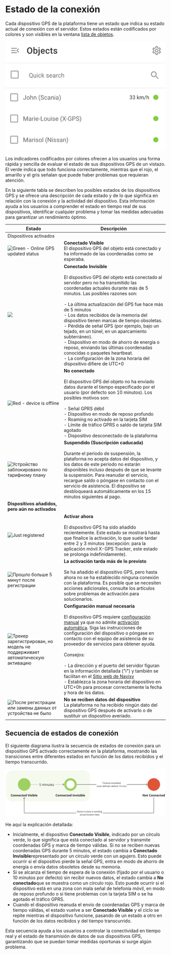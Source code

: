 # Estado de la conexión

Cada dispositivo GPS de la plataforma tiene un estado que indica su estado actual de conexión con el servidor. Estos estados están codificados por colores y son visibles en la ventana [lista de objetos](https://squaregps.atlassian.net/wiki/spaces/USERDOCS/pages/2732164204/Object+list#For-Objects-in-the-List).

![image-20240718-220155.png](attachments/image-20240718-220155.png)

Los indicadores codificados por colores ofrecen a los usuarios una forma rápida y sencilla de evaluar el estado de sus dispositivos GPS de un vistazo. El verde indica que todo funciona correctamente, mientras que el rojo, el amarillo y el gris señalan que puede haber problemas que requieran atención.

En la siguiente tabla se describen los posibles estados de los dispositivos GPS y se ofrece una descripción de cada estado y de lo que significa en relación con la conexión y la actividad del dispositivo. Esta información ayuda a los usuarios a comprender el estado en tiempo real de sus dispositivos, identificar cualquier problema y tomar las medidas adecuadas para garantizar un rendimiento óptimo.

| Estado | Descripción |
| --- | --- |
| Dispositivos activados |     |
| ![Green - Online GPS updated status](https://www.navixy.ru/wp-content/uploads/2024/03/nvidia_share_h9ts2ouywm.png) | **Conectado Visible**  <br>El dispositivo GPS del objeto está conectado y ha informado de las coordenadas como se esperaba. |
| ![](https://www.navixy.ru/wp-content/uploads/2024/03/nvidia_share_zsz8maxwwc.png) | **Conectado Invisible**<br><br>El dispositivo GPS del objeto está conectado al servidor pero no ha transmitido las coordenadas actuales durante más de 5 minutos. Las posibles razones son:<br><br>- La última actualización del GPS fue hace más de 5 minutos<br>- Los datos recibidos de la memoria del dispositivo tienen marcas de tiempo obsoletas.<br>- Pérdida de señal GPS (por ejemplo, bajo un tejado, en un túnel, en un aparcamiento subterráneo).<br>- Dispositivo en modo de ahorro de energía o reposo, enviando las últimas coordenadas conocidas o paquetes heartbeat.<br>- La configuración de la zona horaria del dispositivo difiere de UTC+0 |
| ![Red - device is offline](https://www.navixy.ru/wp-content/uploads/2024/03/nvidia_share_yprqhvoxgh.png) | **No conectado**<br><br>El dispositivo GPS del objeto no ha enviado datos durante el tiempo especificado por el usuario (por defecto son 10 minutos). Los posibles motivos son:<br><br>- Señal GPRS débil<br>- Dispositivo en modo de reposo profundo<br>- Roaming no activado en la tarjeta SIM<br>- Límite de tráfico GPRS o saldo de tarjeta SIM agotado<br>- Dispositivo desconectado de la plataforma |
| ![Устройство заблокировано по тарифному плану](https://www.navixy.ru/wp-content/uploads/2024/03/nvidia_share_ljrbv3tcjc.png) | **Suspendido (Suscripción caducada)**<br><br>Durante el periodo de suspensión, la plataforma no acepta datos del dispositivo, y los datos de este periodo no estarán disponibles incluso después de que se levante la suspensión. Para reanudar el servicio, recargue saldo o póngase en contacto con el servicio de asistencia. El dispositivo se desbloqueará automáticamente en los 15 minutos siguientes al pago. |
| **Dispositivos añadidos, pero aún no activados** |     |
| ![Just registered](https://www.navixy.ru/wp-content/uploads/2024/03/nvidia_share_1774ubrwaj.png) | **Activar ahora**<br><br>El dispositivo GPS ha sido añadido recientemente. Este estado se mostrará hasta que finalice la activación, lo que suele tardar entre 2 y 3 minutos (excepción: para la aplicación móvil X-GPS Tracker, este estado se prolonga indefinidamente). |
| ![Прошло больше 5 минут после регистрации](https://www.navixy.ru/wp-content/uploads/2024/03/nvidia_share_oqyqigef02.png) | **La activación tarda más de lo previsto**<br><br>Se ha añadido el dispositivo GPS, pero hasta ahora no se ha establecido ninguna conexión con la plataforma. Es posible que se necesiten acciones adicionales, consulte los artículos sobre problemas de activación para solucionarlos. |
| ![Трекер зарегистрирован, но модель не поддерживает автоматическую активацию](https://www.navixy.ru/wp-content/uploads/2024/03/nvidia_share_lttm5lqtou.png) | **Configuración manual necesaria**<br><br>El dispositivo GPS requiere [configuración manual](https://squaregps.atlassian.net/wiki/spaces/USERDOCSOLD/pages/2909016770/Manual+device+activation) ya que no admite [activación automática](../../inicio-rpido/activar-el-dispositivo-gps.md). Siga las instrucciones de configuración del dispositivo o póngase en contacto con el equipo de asistencia de su proveedor de servicios para obtener ayuda.<br><br>Consejos:<br><br>- La dirección y el puerto del servidor figuran en la información detallada ("i") y también se facilitan en el [Sitio web de Navixy](https://navixy.com/device)<br>- Establezca la zona horaria del dispositivo en UTC+0h para procesar correctamente la fecha y hora de los datos. |
| ![После регистрации или замены данных от устройства не было](https://www.navixy.ru/wp-content/uploads/2024/03/nvidia_share_nrhgybgicl.png) | **No se reciben datos del dispositivo**  <br>La plataforma no ha recibido ningún dato del dispositivo GPS después de activarlo o de sustituir un dispositivo averiado. |

## Secuencia de estados de conexión

El siguiente diagrama ilustra la secuencia de estados de conexión para un dispositivo GPS activado correctamente en la plataforma, mostrando las transiciones entre diferentes estados en función de los datos recibidos y el tiempo transcurrido.

![image-20240718-214738.png](attachments/image-20240718-214738.png)

He aquí la explicación detallada:

- Inicialmente, el dispositivo **Conectado Visible**, indicado por un círculo verde, lo que significa que está conectado al servidor y transmite coordenadas GPS y marca de tiempo válidas. Si no se reciben nuevas coordenadas GPS durante 5 minutos, el estado cambia a **Conectado Invisible**representado por un círculo verde con un agujero. Esto puede ocurrir si el dispositivo pierde la señal GPS, entra en modo de ahorro de energía o envía datos obsoletos desde su memoria.
- Si se alcanza el tiempo de espera de la conexión (fijado por el usuario o 10 minutos por defecto) sin recibir nuevos datos, el estado cambia a **No conectado**que se muestra como un círculo rojo. Esto puede ocurrir si el dispositivo está en una zona con mala señal de telefonía móvil, en modo de reposo profundo o si tiene problemas con la tarjeta SIM o se ha agotado el tráfico GPRS.
- Cuando el dispositivo reanuda el envío de coordenadas GPS y marca de tiempo válidas, el estado vuelve a ser **Conectado Visible** y el ciclo se repite mientras el dispositivo funcione, pasando de un estado a otro en función de los datos recibidos y del tiempo transcurrido.

Esta secuencia ayuda a los usuarios a controlar la conectividad en tiempo real y el estado de transmisión de datos de sus dispositivos GPS, garantizando que se puedan tomar medidas oportunas si surge algún problema.